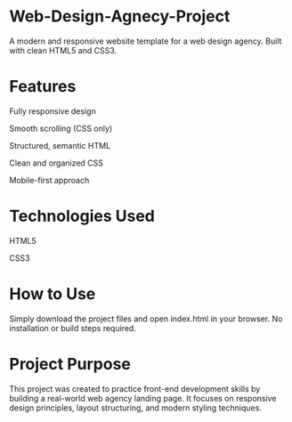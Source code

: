 # Web-Design-Agnecy-Project
A modern and responsive website template for a web design agency.
Built with clean HTML5 and CSS3.

# Features
Fully responsive design

Smooth scrolling (CSS only)

Structured, semantic HTML

Clean and organized CSS

Mobile-first approach

# Technologies Used
HTML5

CSS3

# How to Use
Simply download the project files and open index.html in your browser.
No installation or build steps required.

# Project Purpose
This project was created to practice front-end development skills by building a real-world web agency landing page.
It focuses on responsive design principles, layout structuring, and modern styling techniques.
